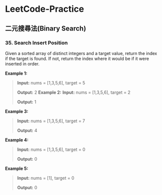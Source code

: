 # LeetCode-Practice
## 二元搜尋法(Binary Search)
###  35. Search Insert Position
Given a sorted array of distinct integers and a target value, return the index if the target is found. If not, return the index where it would be if it were inserted in order.

**Example 1:**
>**Input:** nums = [1,3,5,6], target = 5
>
>**Output:** 2
**Example 2:**
>**Input:** nums = [1,3,5,6], target = 2
>
>**Output:** 1
>
**Example 3:**
>**Input:** nums = [1,3,5,6], target = 7
>
>**Output:** 4

**Example 4:**
>**Input:** nums = [1,3,5,6], target = 0
>
>**Output:** 0

**Example 5:**
>**Input:** nums = [1], target = 0
>
>**Output:** 0

